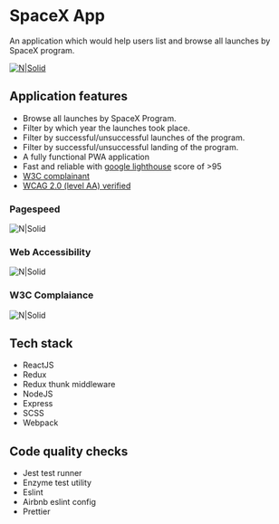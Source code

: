 # SpaceX App 

An application which would help users list and browse all launches by SpaceX program.

[![N|Solid](https://spacex-launch-programs-kushal.herokuapp.com/assets/android-icon-96x96.png)](https://spacex-launch-programs-kushal.herokuapp.com/)

## Application features
- Browse all launches by SpaceX Program.
- Filter by which year the launches took place.
- Filter by successful/unsuccessful launches of the program.
- Filter by successful/unsuccessful landing of the program.
- A fully functional PWA application
- Fast and reliable with [google lighthouse](https://developers.google.com/speed/pagespeed/insights/?url=https%3A%2F%2Fspacex-launch-programs-kushal.herokuapp.com%2F) score of >95
- [W3C complainant](https://validator.w3.org/nu/?doc=https%3A%2F%2Fspacex-launch-programs-kushal.herokuapp.com%2F)
- [WCAG 2.0 (level AA) verified](https://achecker.ca/checker/index.php)
 
### Pagespeed

![N|Solid](https://res.cloudinary.com/doxldod5y/image/upload/v1600639615/spacex/pagespeed_mobile_d7xk2i.png)

### Web Accessibility

![N|Solid](https://res.cloudinary.com/doxldod5y/image/upload/v1600640025/spacex/accessibility_boti0e.png)

### W3C Complaiance

![N|Solid](https://res.cloudinary.com/doxldod5y/image/upload/v1600640191/spacex/w3c_wd7nar.png)

## Tech stack

- ReactJS
- Redux
- Redux thunk middleware
- NodeJS
- Express
- SCSS
- Webpack

## Code quality checks
- Jest test runner
- Enzyme test utility
- Eslint
- Airbnb eslint config
- Prettier



